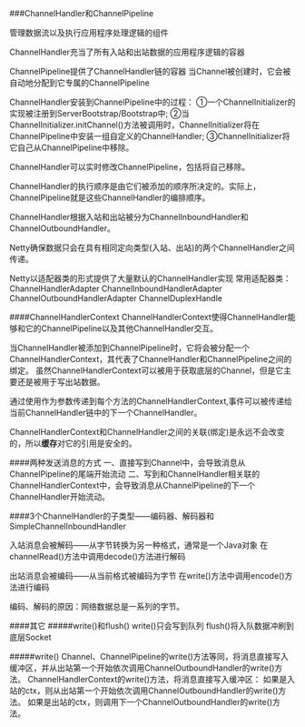 ###ChannelHandler和ChannelPipeline

管理数据流以及执行应用程序处理逻辑的组件

ChannelHandler充当了所有入站和出站数据的应用程序逻辑的容器

ChannelPipeline提供了ChannelHandler链的容器
当Channel被创建时，它会被自动地分配到它专属的ChannelPipeline

ChannelHandler安装到ChannelPipeline中的过程：
①一个ChannelInitializer的实现被注册到ServerBootstrap/Bootstrap中;
②当ChannelInitializer.initChannel()方法被调用时，ChannelInitializer将在ChannelPipeline中安装一组自定义的ChannelHandler;
③ChannelInitializer将它自己从ChannelPipeline中移除。

ChannelHandler可以实时修改ChannelPipeline，包括将自己移除。

ChannelHandler的执行顺序是由它们被添加的顺序所决定的。实际上，ChannelPipeline就是这些ChannelHandler的编排顺序。

ChannelHandler根据入站和出站被分为ChannelInboundHandler和ChannelOutboundHandler。

Netty确保数据只会在具有相同定向类型(入站、出站)的两个ChannelHandler之间传递。

Netty以适配器类的形式提供了大量默认的ChannelHandler实现
常用适配器类：
ChannelHandlerAdapter
ChannelInboundHandlerAdapter
ChannelOutboundHandlerAdapter
ChannelDuplexHandle

####ChannelHandlerContext
ChannelHandlerContext使得ChannelHandler能够和它的ChannelPipeline以及其他ChannelHandler交互。

当ChannelHandler被添加到ChannelPipeline时，它将会被分配一个ChannelHandlerContext，其代表了ChannelHandler和ChannelPipeline之间的绑定。
虽然ChannelHandlerContext可以被用于获取底层的Channel，但是它主要还是被用于写出站数据。

通过使用作为参数传递到每个方法的ChannelHandlerContext,事件可以被传递给当前ChannelHandler链中的下一个ChannelHandler。

ChannelHandlerContext和ChannelHandler之间的关联(绑定)是永远不会改变的，所以**缓存**对它的引用是安全的。

####两种发送消息的方式
一、直接写到Channel中，会导致消息从ChannelPipeline的尾端开始流动
二、写到和ChannelHandler相关联的ChannelHandlerContext中，会导致消息从ChannelPipeline的下一个ChannelHandler开始流动。

####3个ChannelHandler的子类型——编码器、解码器和SimpleChannelInboundHandler<T>

入站消息会被解码——从字节转换为另一种格式，通常是一个Java对象
在channelRead()方法中调用decode()方法进行解码

出站消息会被编码——从当前格式被编码为字节
在write()方法中调用encode()方法进行编码

编码、解码的原因：网络数据总是一系列的字节。

####其它
#####write()和flush()
write()只会写到队列
flush()将入队数据冲刷到底层Socket

#####write()
Channel、ChannelPipeline的write()方法等同，将消息直接写入缓冲区，并从出站第一个开始依次调用ChannelOutboundHandler的write()方法。
ChannelHandlerContext的write()方法，将消息直接写入缓冲区：
如果是入站的ctx，则从出站第一个开始依次调用ChannelOutboundHandler的write()方法。
如果是出站的ctx，则调用下一个ChannelOutboundHandler的write()方法。